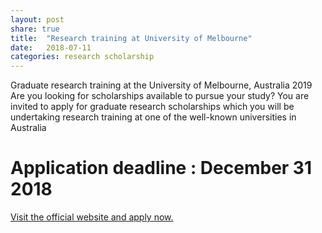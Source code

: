 ```yaml
---
layout: post
share: true
title:  "Research training at University of Melbourne"
date:   2018-07-11
categories: research scholarship
---
```

Graduate research training at the University of Melbourne, Australia 2019
Are you looking for scholarships available to pursue your study? You are invited to apply for graduate research scholarships which you will be undertaking research training at one of the well-known universities in Australia

# Application deadline : December 31 2018

[Visit the official website and apply now.](https://scholarships.unimelb.edu.au/awards/graduate-research-scholarships)
